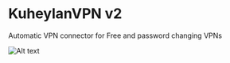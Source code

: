 # KuheylanVPN v2
Automatic VPN connector for Free and password changing VPNs

![Alt text](https://raw.github.com/bilal1993arikan/KuheylanVPN/k1.png "Optional title")
